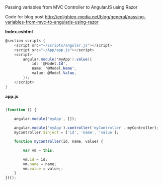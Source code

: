 Passing variables from MVC Controller to AngularJS using Razor 

Code for blog post http://enlighten-media.net/blog/general/passing-variables-from-mvc-to-angularjs-using-razor

**Index.cshtml**
```C#
@section scripts {
    <script src="~/Scripts/angular.js"></script>
    <script src="~/App/app.js"></script>
    <script>
        angular.module('myApp').value({
            id: '@Model.Id',
            name: '@Model.Name',
            value: @Model.Value,
        });
    </script>
}
```


**app.js**

```JavaScript

(function () {

    angular.module('myApp', []);
    
    angular.module('myApp').controller('myController', myController);
    myController.$inject = ['id', 'name', 'value'];

    function myController(id, name, value) {

        var vm = this;

        vm.id = id;
        vm.name = name;
        vm.value = value;;
    }
})();
```
